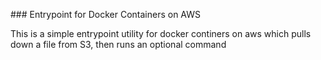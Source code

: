 ### Entrypoint for Docker Containers on AWS

This is a simple entrypoint utility for docker continers on aws which pulls down a file from S3, then runs an optional command
